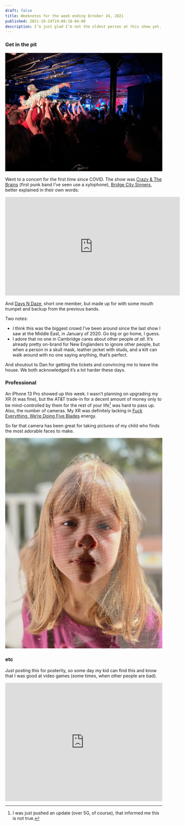 ```yaml
---
draft: false
title: Weeknotes for the week ending October 24, 2021
published: 2021-10-24T19:08:18-04:00
description: I’m just glad I’m not the oldest person at this show yet.
---
```


### Get in the pit
![Days N Daze at the Middle East in Cambridge](../images/2021/days-n-daze.jpeg)

Went to a concert for the first time since COVID. The show was [Crazy & The Brains](https://crazyandthebrains.net) (first punk band I’ve seen use a xylophone), [Bridge City Sinners](https://www.bridgecitysinners.com), better explained in their own words:

<iframe width="560" height="315" src="https://www.youtube.com/embed/_tCvb39Lt7k" title="YouTube video player" frameborder="0" allow="accelerometer; autoplay; clipboard-write; encrypted-media; gyroscope; picture-in-picture" allowfullscreen></iframe>

And [Days N Daze](https://daysndaze.net), short one member, but made up for with some mouth trumpet and backup from the previous bands.

Two notes:
- I think this was the biggest crowd I’ve been around since the last show I saw at the Middle East, in January of 2020. Go big or go home, I guess.
- I adore that no one in Cambridge cares about other people _at all_. It’s already pretty on-brand for New Englanders to ignore other people, but when a person in a skull mask, leather jacket with studs, and a kilt can walk around with no one saying anything, that’s perfect.

And shoutout to Dan for getting the tickets and convincing me to leave the house. We both acknowledged it’s a lot harder these days.

### Professional
An iPhone 13 Pro showed up this week. I wasn’t planning on upgrading my XR (it was fine), but the AT&T trade-in for a decent amount of money only to be mind-controlled by them for the rest of your life[^1] was hard to pass up. Also, the number of cameras. My XR was definitely lacking in [Fuck Everything, We’re Doing Five Blades](https://www.theonion.com/fuck-everything-were-doing-five-blades-1819584036) energy.

So far that camera has been great for taking pictures of my child who finds the most adorable faces to make.

![Lorelei smooshing her face](../images/2021/smoosh-face.jpeg) 

### etc
Just posting this for posterity, so some day my kid can find this and know that I was good at video games (some times, when other people are bad).
<div style="padding:75% 0 0 0;position:relative;"><iframe src="https://player.vimeo.com/video/638454126?h=c6695513d2&amp;badge=0&amp;autopause=0&amp;player_id=0&amp;app_id=58479" frameborder="0" allow="autoplay; fullscreen; picture-in-picture" allowfullscreen style="position:absolute;top:0;left:0;width:100%;height:100%;" title="fortnite-endgame.mov"></iframe></div><script src="https://player.vimeo.com/api/player.js"></script>

[^1]: I was just pushed an update (over 5G, of course), that informed me this is not true.